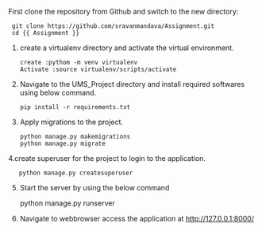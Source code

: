 
First clone the repository from Github and switch to the new directory:

     git clone https://github.com/sravanmandava/Assignment.git
     cd {{ Assignment }}


1. create a virtualenv directory and activate the virtual environment.

	   create :pythom -m venv virtualenv
	   Activate :source virtualenv/scripts/activate
	
2. Navigate to the UMS_Project directory and install required softwares using below command.

	   pip install -r requirements.txt
	
3. Apply migrations to the project.

	   python manage.py makemigrations
	   python manage.py migrate
	
  4.create superuser for the project to login to the application.
 
	   python manage.py createsuperuser
	
 5. Start the server by using the below command 

	   python manage.py runserver

 6. Navigate to webbrowser access the application at  http://127.0.0.1:8000/
